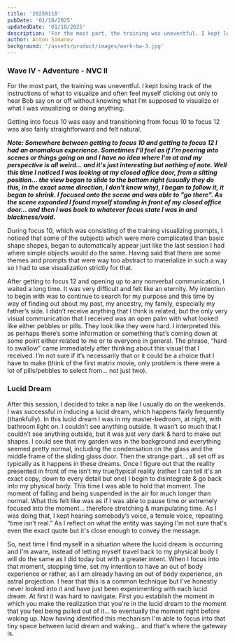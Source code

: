```yaml
---
title: '20250118'
pubDate: '01/18/2025'
updatedDate: '01/18/2025'
description: 'For the most part, the training was uneventful. I kept losing track of the instructions of what to visualize and often feel myself clicking out only to hear Bob say on or off without knowing what I’m supposed to visualize or what I was visualizing or doing anything.'
author: Anton Simanov
background: '/assets/product/images/work-bw-3.jpg'
---
```


### Wave IV - Adventure - NVC II 

For the most part, the training was uneventful. I kept losing track of the instructions of what to visualize and often feel myself clicking out only to hear Bob say on or off without knowing what I’m supposed to visualize or what I was visualizing or doing anything. 

Getting into focus 10 was easy and transitioning from focus 10 to focus 12 was also fairly straightforward and felt natural.

***Note: Somewhere between getting to focus 10 and getting to focus 12 I had an anomalous experience. Sometimes I'll feel as if I'm peering into scenes or things going on and I have no idea where I'm at and my perspective is all weird... and it's just interesting but nothing of note. Well this time I noticed I was looking at my closed office door, from a sitting position... the view began to slide to the bottom right (usually they do this, in the exact same direction, I don't know why), I began to follow it, it began to shrink. I focused onto the scene and was able to "go there". As the scene expanded I found myself standing in front of my closed office door... and then I was back to whatever focus state I was in and blackness/void.*** 

During focus 10, which was consisting of the training visualizing prompts, I noticed that some of the subjects which were more complicated than basic shape shapes, began to automatically appear just like the last session I had where simple objects would do the same. Having said that there are some themes and prompts that were way too abstract to materialize in such a way so I had to use visualization strictly for that. 

After getting to focus 12 and opening up to any nonverbal communication, I waited a long time. It was very difficult and felt like an eternity. My intention to begin with was to continue to search for my purpose and this time by way of finding out about my past, my ancestry, my family, especially my father’s side. I didn’t receive anything that I think is related, but the only very visual communication that I received was an open palm with what looked like either pebbles or pills. They look like they were hard. I interpreted this as perhaps there’s some information or something that’s coming down at some point either related to me or to everyone in general. The phrase, “hard to swallow” came immediately after thinking about this visual that I received. I’m not sure if it’s necessarily that or it could be a choice that I have to make (think of the first matrix movie, only problem is there were a lot of pills/pebbles to select from… not just two). 

### Lucid Dream

After this session, I decided to take a nap like I usually do on the weekends. I was successful in inducing a lucid dream, which happens fairly frequently (thankfully). In this lucid dream I was in my master-bedroom, at night, with bathroom light on. I couldn’t see anything outside. It wasn’t so much that I couldn’t see anything outside, but it was just very dark & hard to make out shapes. I could see that my garden was in the background and everything seemed pretty normal, including the condensation on the glass and the middle frame of the sliding glass door. Then the strange part... all set off as typically as it happens in these dreams. Once I figure out that the reality presented in front of me isn’t my true/typical reality (rather I can tell it's an exact copy, down to every detail but one) I begin to disintegrate & go back into my physical body. This time I was able to hold that moment. The moment of falling and being suspended in the air for much longer than normal. What this felt like was as if I was able to pause time or extremely focused into the moment... therefore stretching & manipulating time. As I was doing that, I kept hearing somebody’s voice, a female voice, repeating “time isn’t real.” As I reflect on what the entity was saying I'm not sure that's even the exact quote but it's close enough to convey the message.

So, next time I find myself in a situation where the lucid dream is occurring and I'm aware, instead of letting myself travel back to my physical body I will do the same as I did today but with a greater intent. When I focus into that moment, stopping time, set my intention to have an out of body experience or rather, as I am already having an out of body experience, an astral projection. I hear that this is a common technique but I've honestly never looked into it and have just been experimenting with each lucid dream. At first it was hard to navigate. First you establish the moment in which you make the realization that you're in the lucid dream to the moment that you feel being pulled out of it... to eventually the moment right before waking up. Now having identified this mechanism I'm able to focus into that tiny space between lucid dream and waking... and that's where the gateway is. 




